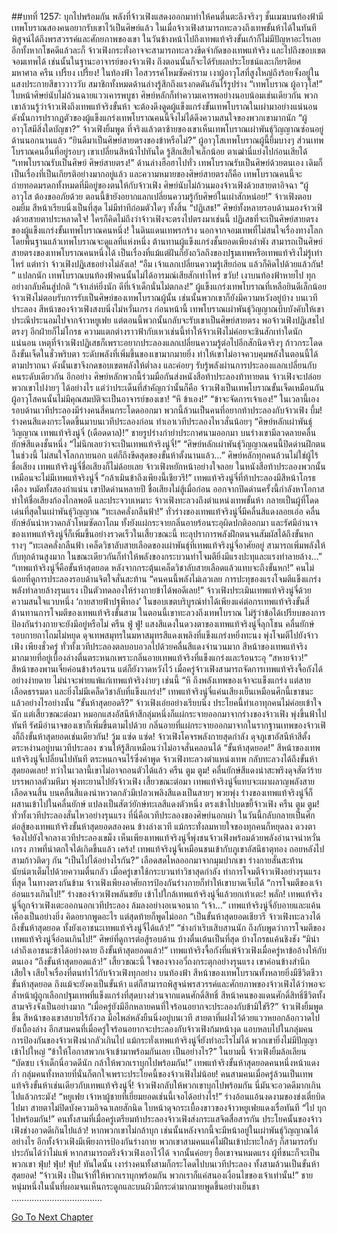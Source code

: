 ##บทที่ 1257: บุกไปพร้อมกัน
พลังที่จ้าวเฟิงแสดงออกมาทำให้คนตื่นตะลึงจริงๆ
ชั้นเมฆบนท้องฟ้ามีเทพโบราณสองคนอยากรับเขาไว้เป็นศิษย์แล้ว
ในเมื่อจ้าวเฟิงสามารถทะลวงถึงเทพขั้นห้าได้ในทันที พิสูจน์ได้ถึงพรสวรรค์และศักยภาพของเขา ในวันข้างหน้าไปถึงเทพแท้จริงขั้นเก้าก็ไม่มีปัญหาอะไรเลย
อีกทั้งหากโชคดีแล้วละก็ จ้าวเฟิงกระทั่งอาจจะสามารถทะลวงขีดจำกัดของเทพแท้จริง และไปถึงขอบเขตจอมเทพได้
เช่นนั้นในฐานะอาจารย์ของจ้าวเฟิง ถึงตอนนั้นก็จะได้รับผลประโยชน์และเกียรติยศมหาศาล
ครืน เปรี้ยง เปรี้ยง!
ในท้องฟ้า ไอสวรรค์โหมซัดคำราม
เงาผู้อาวุโสที่สูงใหญ่ถึงร้อยจั้งอยู่ในแสงประกายสีขาววาววับ
สมาชิกทั้งหมดด้านล่างรู้สึกถึงแรงกดดันอันไร้รูปร่าง
“เทพโบราณ ผู้อาวุโส!”
ใบหน้าศิษย์นับไม่ถ้วนฉายแววเคารพบูชา
ศิษย์หลักก็ทำความเคารพอย่างนอบน้อมเช่นเดียวกัน
พวกเขาล้วนรู้ว่าจ้าวเฟิงถึงเทพแท้จริงขั้นห้า จะต้องดึงดูดผู้แข็งแกร่งขั้นเทพโบราณในเผ่ามาอย่างแน่นอน
ดังนั้นการปรากฏตัวของผู้แข็งแกร่งเทพโบราณคนนี้จึงไม่ได้ดึงความสนใจของพวกเขามากนัก
“ผู้อาวุโสมีสิ่งใดบัญชา?”
จ้าวเฟิงยิ้มพูด ที่จริงแล้วตาซ้ายของเขาเห็นเทพโบราณเผ่าพันธุ์วิญญาณซ่อนอยู่ด้านนอกนานแล้ว
“ยินดีมาเป็นศิษย์สายตรงของข้าหรือไม่?”
ผู้อาวุโสเทพโบราณผู้นี้ยิ้มบางๆ
ส่วนเทพโบราณคนอื่นที่อยู่รอบๆ เขาเปลี่ยนสีหน้าไปทันใด รู้สึกเสียใจเล็กน้อย ตาเฒ่านี่แย่งไปก่อนเสียได้
“เทพโบราณรับเป็นศิษย์ ศิษย์สายตรง!”
ด้านล่างฮือฮาไปทั่ว
เทพโบราณรับเป็นศิษย์ด้วยตนเอง เดิมก็เป็นเรื่องที่เป็นเกียรติอย่างมากอยู่แล้ว
และความหมายของศิษย์สายตรงก็คือ เทพโบราณคนนี้จะถ่ายทอดมรดกทั้งหมดที่มีอยู่ของตนให้กับจ้าวเฟิง
ศิษย์นับไม่ถ้วนมองจ้าวเฟิงด้วยสายตาอิจฉา
“ผู้อาวุโส ต้องขออภัยด้วย ตอนนี้ข้ายังอยากแลกเปลี่ยนความรู้กับศิษย์ในเผ่าสักหน่อย!”
จ้าวเฟิงตอบอมยิ้ม สีหน้าเรียบนิ่งเป็นที่สุด ไม่มีท่าทีถ่อมตัวใดๆ ทั้งสิ้น
“ปฏิเสธ!”
ศิษย์ทั้งหลายรอบด้านมองจ้าวเฟิงด้วยสายตาประหลาดใจ!
ใครก็คิดไม่ถึงว่าจ้าวเฟิงจะตรงไปตรงมาเช่นนี้ ปฏิเสธที่จะเป็นศิษย์สายตรงของผู้แข็งแกร่งขั้นเทพโบราณคนหนึ่ง!
ในดินแดนเทพรกร้าง นอกจากจอมเทพที่ไม่สนใจเรื่องทางโลก โดยพื้นฐานแล้วเทพโบราณจะดูแลที่แห่งหนึ่ง ต้านทานผู้แข็งแกร่งชั้นยอดเพียงลำพัง
สามารถเป็นศิษย์สายตรงของเทพโบราณคนหนึ่งได้ เป็นเรื่องที่แม้แต่ฝันก็ยังถวิลถึงของปฐมเทพหรือเทพแท้จริงไม่รู้เท่าไหร่
แต่ทว่า จ้าวเฟิงปฏิเสธอย่างไม่ลังเล!
“อืม เจ้าแลกเปลี่ยนความรู้เสียก่อน แล้วก็คิดไปด้วยแล้วกัน! ”
แปลกนัก เทพโบราณบนท้องฟ้าคนนั้นไม่ได้อารมณ์เสียสักเท่าไหร่
ขวับ!
เงาบนท้องฟ้าหายไป ทุกอย่างกลับคืนสู่ปกติ
“เจ้าเล่ห์ยิ่งนัก ดีที่เจ้าเด็กนั่นไม่ตกลง!”
ผู้แข็งแกร่งเทพโบราณที่เหลือยินดีเล็กน้อย
จ้าวเฟิงไม่ตอบรับการรับเป็นศิษย์ของเทพโบราณผู้นั้น เช่นนั้นพวกเขาก็ยังมีความหวังอยู่บ้าง
บนเวทีประลอง สีหน้าของจ้าวเฟิงสงบนิ่งไม่หวั่นเกรง
ก่อนหน้านี้ เทพโบราณเผ่าพันธุ์วิญญาณบีบบังคับให้เขาประณีประนอมไปจากจ้าวหยูเฟย
แต่ตอนนี้พวกนั้นกลับจะรับเขาเป็นศิษย์สายตรง พอจ้าวเฟิงปฏิเสธไปตรงๆ อีกฝ่ายก็ไม่โกรธ
ความแตกต่างราวฟ้ากับเหวเช่นนี้ทำให้จ้าวเฟิงไม่ค่อยจะชินสักเท่าใดนัก
แน่นอน เหตุที่จ้าวเฟิงปฏิเสธก็เพราะอยากประลองแลกเปลี่ยนความรู้ต่อไปอีกสักนิดจริงๆ
ก้าวกระโดดถึงขั้นเจ็ดในชั่วพริบตา ระดับพลังที่เพิ่มขึ้นของเขามากมายยิ่ง ทำให้เขาไม่อาจควบคุมพลังในตอนนี้ได้ตามปราถนา ดังนั้นเขาจึงกดขอบเขตพลังให้ต่ำลง และค่อยๆ รับรู้พลังผ่านการประลองแลกเปลี่ยนกับคนระดับเดียวกัน
อีกอย่าง ศิษย์หลักพวกนี้ร่วมมือกันส่งหนังสือท้าประลองท้าทายตน จ้าวเฟิงจะปล่อยพวกเขาไปง่ายๆ ได้อย่างไร
แต่ว่าประเด็นที่สำคัญกว่านั้นก็คือ จ้าวเฟิงเป็นเทพโบราณขั้นเจ็ดเหมือนกัน
ผู้อาวุโสคนนั้นไม่มีคุณสมบัติจะเป็นอาจารย์ของเขา!
“หึ ข้าเอง!”
“ข้าจะจัดการเจ้าเอง!”
ในเวลานี้เอง รอบด้านเวทีประลองมีร่างคนสี่คนกระโดดออกมา
พวกนี้ล้วนเป็นคนที่อยากท้าประลองกับจ้าวเฟิง
บึ้ม!
ร่างคนสีแดงกระโดดขึ้นมาบนเวทีประลองก่อน ทำเอาเวทีประลองไหวสั่นน้อยๆ
“ศิษย์หลักเผ่าพันธุ์วิญญาณ เทพแท้จริงนู่จี๋ (เดือดดาล)!”
ชายรูปร่างกำยำประกาศนามออกมา บนร่างเขามีลวดลายคลื่นยักษ์สีแดงชั้นหนึ่ง
“ไม่นึกเลยว่าจะเป็นเทพแท้จริงนู่จี๋!”
“ศิษย์หลักเผ่าพันธุ์วิญญาณคนนี้ปิดด่านฝึกตนในช่วงนี้ ไม่สนใจโลกภายนอก แต่ก็ถึงขีดสุดของขั้นห้าตั้งนานแล้ว…”
ศิษย์หลักทุกคนล้วนไม่ใช่ผู้ไร้ชื่อเสียง
เทพแท้จริงนู่จี๋ชื่อเสียงก็ไม่ด้อยเลย
จ้าวเฟิงหยักหน้าอย่างใจลอย
ในหนังสือท้าประลองพวกนั้นเหมือนจะไม่มีเทพแท้จริงนู่จี๋
“กล้าเมินข้าถึงเพียงนี้เชียวรึ!”
เทพแท้จริงนู่จี๋ที่ท้าประลองมีสีหน้าโกรธเคือง หมัดทั้งสองกำแน่น
เขาปิดด่านหลายปี ชื่อเสียงไม่สู้เมื่อก่อน
ออกจากปิดด่านครั้งนี้กำลังหาโอกาสทำให้ชื่อเสียงก้องไกลพอดี
และประจวบเหมาะ จ้าวเฟิงทะลวงถึงตำแหน่งเทพขั้นห้า กลายเป็นผู้ที่โดดเด่นที่สุดในเผ่าพันธุ์วิญญาณ
“ทะเลคลั่งกลืนฟ้า!”
ทั่วร่างของเทพแท้จริงนู่จี๋มีคลื่นสีแดงลอยเอ่อ คลื่นยักษ์อันน่าหวาดกลัวโหมซัดถาโถม ทั้งยังแผ่กระจายกลิ่นอายร้อนระอุผิดปกติออกมา
และรัศมีอำนาจของเทพแท้จริงนู่จี๋ก็เพิ่มขึ้นอย่างรวดเร็วในเสี้ยวขณะนี้ ทะลุปราการพลังฝึกตนจนสัมผัสได้ถึงขั้นหกรางๆ
“ทะเลคลั่งกลืนฟ้า เคล็ดวิชาลับสายเลือดของเผ่าพันธุ์ที่เทพแท้จริงนู่จี๋อาศัยอยู่ สามารถเพิ่มพลังให้กับทุกด้านสูงมาก ในขณะเดียวกันก็ทำให้พลังของกระบวนท่าโจมตียิ่งมีแรงปะทุและแรงทำลายล้าง…”
“เทพแท้จริงนู่จี๋คือขั้นห้าสุดยอด หลังจากกระตุ้นเคล็ดวิชาลับสายเลือดแล้วแทบจะถึงขั้นหก!”
คนไม่น้อยที่ดูการประลองรอบด้านจิตใจสั่นสะท้าน
“คนคนนี้พลังไม่เลวเลย การปะทุของแรงโจมตีแข็งแกร่ง พลังทำลายล้างรุนแรง เป็นตัวทดลองให้ร่างกายข้าได้พอดีเลย!”
จ้าวเฟิงประเมินเทพแท้จริงนู่จี๋ด้วยความสนใจแวบหนึ่ง
‘กายสายฟ้าปฐพีทอง’ ในขอบเขตบริบูรณ์ทำได้เพียงแค่ต่อกรเทพแท้จริงขั้นสี่ ต้านทานการโจมตีของเทพแท้จริงขั้นสาม
ในตอนนี้เขาทะลวงถึงเทพโบราณ ไม่รู้ว่าข้อได้เปรียบของการป้องกันร่างกายจะยังมีอยู่หรือไม่
ครืน ฟู่ ฟู่!
แสงสีแดงในดวงตาของเทพแท้จริงนู่จี๋ลุกโชน คลื่นยักษ์รอบกายถาโถมไม่หยุด ดุจเทพสมุทรในมหาสมุทรสีแดงเพลิงที่แข็งแกร่งหยิ่งทะนง พุ่งโจมตีไปยังจ้าวเฟิง
เพียงชั่วครู่ ทั่วทั้งเวทีประลองตลบอบอวลไปด้วยคลื่นสีแดงจำนวนมาก สีหน้าของเทพแท้จริงมากมายที่อยู่เบื้องล่างตื่นตระหนกเพราะกลิ่นอายเทพแท้จริงที่แข็งแกร่งและร้อนระอุ
“สหายจ้าว!”
สีหน้าของพานเจี๋ยค่อนข้างร้อนรน แต่ก็ยังวาดหวังไว้
เมื่อครู่จ้าวเฟิงสามารถจัดการเทพแท้จริงจื้อกังได้อย่างง่ายดาย ไม่น่าจะพ่ายแพ้แก่เทพแท้จริงง่ายๆ เช่นนี้
“หึ ถึงพลังเทพของเจ้าจะแข็งแกร่ง แต่สายเลือดธรรมดา และยิ่งไม่มีเคล็ดวิชาลับที่แข็งแกร่ง!”
เทพแท้จริงนู่จี๋แค่นเสียงเย็นเหมือนศึกนี้เขาชนะแล้วอย่างไรอย่างนั้น
“ขั้นห้าสุดยอดรึ?”
จ้าวเฟิงเอ่ยอย่างเรียบนิ่ง
ประโยคนี้ทำเอาทุกคนไม่ค่อยเข้าใจนัก
แต่เสี้ยวขณะต่อมา หมอกแสงอัสนีห้าสีกลุ่มหนึ่งก็แผ่กระจายออกมาจากร่างของจ้าวเฟิง พุ่งขึ้นฟ้าไปทันที
รัศมีอำนาจของเขาก็เพิ่มขึ้นตามไปด้วย
กลิ่นอายที่แผ่กระจายออกมาจากในรากฐานเทพของจ้าวเฟิงก็ถึงขั้นห้าสุดยอดเช่นเดียวกัน!
วู้ม แซ่ด แซ่ด!
จ้าวเฟิงโคจรพลังกายสุดกำลัง ดุจภูเขาอัสนีห้าสีตั้งตระหง่านอยู่บนเวทีประลอง ชวนให้รู้สึกเหมือนว่าไม่อาจสั่นคลอนได้
“ขั้นห้าสุดยอด!”
สีหน้าของเทพแท้จริงนู่จี๋เปลี่ยนไปทันที ตระหนกจนไร้ซึ่งคำพูด
จ้าวเฟิงทะลวงตำแหน่งเทพ กลับทะลวงได้ถึงขั้นห้าสุดยอดเลย!
ทว่าในเวลานี้เขาไม่อาจถอนตัวได้แล้ว
ครืน ตูม ตูม!
คลื่นยักษ์สีแดงน่าสะพรึงดุจสัตว์ร้ายบรรพกาลตัวมหึมา พุ่งทะยานไปยังจ้าวเฟิง
เสี้ยวขณะต่อมา เทพแท้จริงนู่จี๋แทบจะเผาผลาญพลังสายเลือดจนสิ้น
บนคลื่นสีแดงน่าหวาดกลัวมีเปลวเพลิงสีแดงเป็นสายๆ พวยพุ่ง
ร่างของเทพแท้จริงนู่จี๋ก็ผสานเข้าไปในคลื่นยักษ์ แปลงเป็นสัตว์ยักษ์ทะเลสีแดงตัวหนึ่ง ตรงเข้าไปบดขยี้จ้าวเฟิง
ครืน ตูม ตูม!
ทั่วทั้งเวทีประลองสั่นไหวอย่างรุนแรง ที่นี่คือเวทีประลองของศิษย์นอกเผ่า ในวันนี้กลับกลายเป็นศึกต่อสู้ของเทพแท้จริงขั้นห้าสุดยอดสองคน
ข้างล่างเวที แม้กระทั่งลมหายใจของทุกคนก็หยุดลง ดวงตาจ้องไปยังใจกลางเวทีประลองเขม็ง
เห็นเพียงเทพแท้จริงนู่จี๋พุ่งชนจ้าวเฟิงพร้อมด้วยพลังอำนาจน่าหวั่นเกรง
ภาพที่น่าตกใจได้เกิดขึ้นแล้ว
เคร้ง!
เทพแท้จริงนู่จี๋เหมือนชนเข้ากับภูเขาอัสนีธาตุทอง ถอยหลังไปสามก้าวติดๆ กัน
“เป็นไปได้อย่างไรกัน?”
เลือดสดไหลออกมาจากมุมปากเขา ร่างกายสั่นสะท้าน นัยน์ตาเต็มไปด้วยความตื่นกลัว
เมื่อครู่เขาใช้กระบวนท่าวิชาสุดกำลัง ทำการโจมตีจ้าวเฟิงอย่างรุนแรงที่สุด
ในทางตรงกันข้าม จ้าวเฟิงเพียงอาศัยการป้องกันร่างกายก็ทำให้เขาบาดเจ็บได้
“การโจมตีของเจ้าอ่อนแรงเกินไป!”
ร่างของจ้าวเฟิงพลันขยับ เข้าไปใกล้เทพแท้จริงนู่จี๋แล้วยกเท้าเตะ!
พลั่ก!
เทพแท้จริงนู่จี๋ถูกจ้าวเฟิงเตะออกนอกเวทีประลอง ล้มลงอย่างอเนจอนาถ
“เจ้า…”
เทพแท้จริงนู่จี๋อับอายและแค้นเคืองเป็นอย่างยิ่ง คิดอยากพูดอะไร แต่สุดท้ายก็พูดไม่ออก
“เป็นขั้นห้าสุดยอดเชียวรึ จ้าวเฟิงทะลวงได้ถึงขั้นห้าสุดยอด ทั้งยังเอาชนะเทพแท้จริงนู่จี๋ได้แล้ว!”
“ช่างกำเริบเสิบสานนัก ถึงกับพูดว่าการโจมตีของเทพแท้จริงนู่จี๋อ่อนเกินไป!”
ศิษย์ที่ดูการต่อสู้รอบด้าน บ้างตื่นเต้นเป็นที่สุด บ้างโกรธแค้นชิงชัง
“มิน่าเล่าถึงเอาชนะข้าได้อย่างดาย ถึงขั้นห้าสุดยอดแล้ว!”
เทพแท้จริงจื้อกังที่แพ้จ้าวเฟิงเมื่อครู่หาข้ออ้างให้กับตนเอง
“ถึงขั้นห้าสุดยอดแล้ว!”
เสี้ยวขณะนี้ ใจของจางอวี่ถงกระตุกอย่างรุนแรง เขาค่อนข้างสำนึกเสียใจ เสียใจเรื่องที่ตนทำไว้กับจ้าวเฟิงทุกอย่าง
บนท้องฟ้า สีหน้าของเทพโบราณทั้งหลายยิ่งมีชีวิตชีวา
ขั้นห้าสุดยอด ถึงแม้จะยังคงเป็นขั้นห้า แต่ก็สามารถพิสูจน์พรสวรรค์และศักยภาพของจ้าวเฟิงได้ว่าพอจะล้ำหน้าผู้ถูกเลือกปฐมเทพที่แข็งแกร่งที่สุดบางส่วนจากแดนศักดิ์สิทธิ์
สีหน้าคนของแดนศักดิ์สิทธิ์ชีวิตทั้งสามจริงจังเป็นอย่างมาก
“เมื่อครู่ยังมีอีกหลายคนที่ใจร้อนอยากจะประลองกับข้ามิใช่รึ?”
จ้าวเฟิงยิ้มพูดขึ้น
สีหน้าของเขาสบายไร้กังวล มือไพล่หลังยืนนิ่งอยู่บนเวที สายตาที่แฝงไว้ด้วยแววหยอกล้อกวาดไปยังเบื้องล่าง
อีกสามคนที่เมื่อครู่ใจร้อนอยากจะประลองกับจ้าวเฟิงก้มหน้างุด แอบหลบไปในกลุ่มคน
การป้องกันของจ้าวเฟิงน่ากลัวเกินไป แม้กระทั่งเทพแท้จริงนู่จี๋ยังทำอะไรไม่ได้ พวกเขายิ่งไม่มีปัญญาเข้าไปใหญ่
“ข้าให้โอกาสพวกเจ้าเข้ามาพร้อมกันเลย เป็นอย่างไร?”
ในยามนี้ จ้าวเฟิงยิ้มล้อเลียน
“บัดซบ เจ้าเด็กนี่อวดดีนัก กล้าให้พวกเราบุกไปพร้อมกัน!”
เทพแท้จริงขั้นห้าสุดยอดคนหนึ่งหน้าแดงก่ำ
กลุ่มคนทั้งหลายที่นั่นก็ตกใจเพราะประโยคนี้ของจ้าวเฟิงไม่น้อย!
คนสามคนเมื่อครู่ล้วนเป็นเทพแท้จริงขั้นห้าเช่นเดียวกับเทพแท้จริงนู่จี๋!
จ้าวเฟิงกลับให้พวกเขาบุกไปพร้อมกัน นี่มันจะอวดดีมากเกินไปแล้วกระมัง!
“หยูเฟย เจ้าหาผู้ชายที่เยี่ยมยอดเช่นนี้เจอได้อย่างไร!”
ร่างอ้อนแอ้นงดงามของข่งเตี๋ยบิดไปมา สายตาไม่ปิดบังความอิจฉาเลยสักนิด
ใบหน้าดุจกระเบื้องขาวของจ้าวหยูเฟยแดงเรื่อทันที
“ไป บุกไปพร้อมกัน!”
คนทั้งสามที่เมื่อครู่เตรียมท้าประลองจ้าวเฟิงส่งกระแสจิตสื่อสารกัน
ประโยคนั้นของจ้าวเฟิงช่างอวดดีเกินไปแล้ว!
หากพวกเขาไม่กล้าบุก เช่นนั้นหลังจากนี้จะมีหน้าอยู่ในเผ่าพันธุ์วิญญาณได้อย่างไร
อีกทั้งจ้าวเฟิงมีเพียงการป้องกันร่างกาย พวกเขาสามคนแค่ไม่ฝืนเข้าปะทะใกล้ๆ ก็สามารถรับประกันได้ว่าไม่แพ้
หากสามารถตรึงจ้าวเฟิงเอาไว้ได้ จากนั้นค่อยๆ ยื้อเขาจนหมดแรง ผู้ที่ชนะก็จะเป็นพวกเขา
ฟุ่บ! ฟุ่บ! ฟุ่บ!
ทันใดนั้น เงาร่างคนทั้งสามก็กระโดดไปบนเวทีประลอง
ทั้งสามล้วนเป็นขั้นห้าสุดยอด!
“จ้าวเฟิง เป็นเจ้าที่ให้พวกเราบุกพร้อมกัน พวกเราก็แค่สนองเงื่อนไขของเจ้าเท่านั้น!”
ชายหนุ่มหนึ่งในนั้นที่ผอมจนเห็นกระดูกและบนผิวมีกระดำมากมายพูดขึ้นอย่างเย็นชา
………………………………


[Go To Next Chapter]( ./114.md)